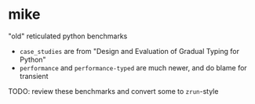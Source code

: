 mike
===

"old" reticulated python benchmarks

- `case_studies` are from "Design and Evaluation of Gradual Typing for Python"
- `performance` and `performance-typed` are much newer, and do blame for transient

TODO: review these benchmarks and convert some to `zrun`-style
